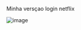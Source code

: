 Minha versçao login netflix

![image](https://github.com/user-attachments/assets/3c8788e1-b4ad-4e50-8009-0e49fc7cd30b)
